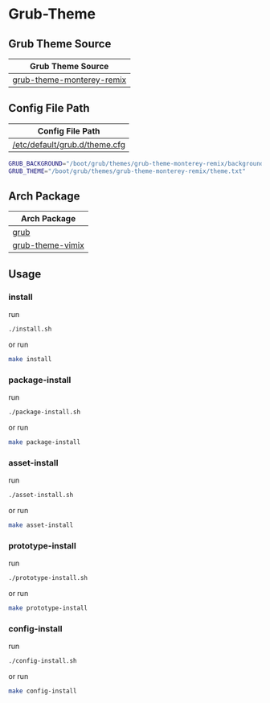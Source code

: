 

# Grub-Theme


## Grub Theme Source

| Grub Theme Source |
| --- |
| [grub-theme-monterey-remix](https://github.com/samwhelp/grub-theme-remix/tree/grub-theme-monterey-remix) |


## Config File Path

| Config File Path |
| --- |
| [/etc/default/grub.d/theme.cfg](./asset/overlay/etc/default/grub.d/theme.cfg) |

``` sh
GRUB_BACKGROUND="/boot/grub/themes/grub-theme-monterey-remix/background.jpg"
GRUB_THEME="/boot/grub/themes/grub-theme-monterey-remix/theme.txt"
```




## Arch Package

| Arch Package |
| --- |
| [grub](https://archlinux.org/packages/core/x86_64/grub/) |
| [grub-theme-vimix](https://archlinux.org/packages/extra/any/grub-theme-vimix/) |




## Usage


### install

run

``` sh
./install.sh
```

or run

``` sh
make install
```


### package-install

run

``` sh
./package-install.sh
```

or run

``` sh
make package-install
```


### asset-install

run

``` sh
./asset-install.sh
```

or run

``` sh
make asset-install
```


### prototype-install

run

``` sh
./prototype-install.sh
```

or run

``` sh
make prototype-install
```


### config-install

run

``` sh
./config-install.sh
```

or run

``` sh
make config-install
```
